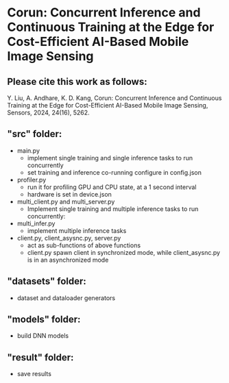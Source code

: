 # Corun: Concurrent Inference and Continuous Training at the Edge for Cost-Efficient AI-Based Mobile Image Sensing
## Please cite this work as follows:
Y. Liu, A. Andhare, K. D. Kang, Corun: Concurrent Inference and Continuous Training at the Edge for Cost-Efficient AI-Based Mobile Image Sensing, Sensors, 2024, 24(16), 5262.
## "src" folder:
 - main.py
   - implement single training and single inference tasks to run concurrently
   - set training and inference co-running configure in config.json
 - profiler.py
   - run it for profiling GPU and CPU state, at a 1 second interval
   - hardware is set in device.json
 - multi_client.py and multi_server.py
   - Implement single training and multiple inference tasks to run concurrently: 
 - multi_infer.py
   - implement multiple inference tasks
 - client.py, client_asysnc.py, server.py
   - act as sub-functions of above functions 
   - client.py spawn client in synchronized mode, while client_asysnc.py is in an asynchronized mode
## "datasets" folder:
 - dataset and dataloader generators 
## "models" folder:
 - build DNN models
## "result" folder:
 - save results
